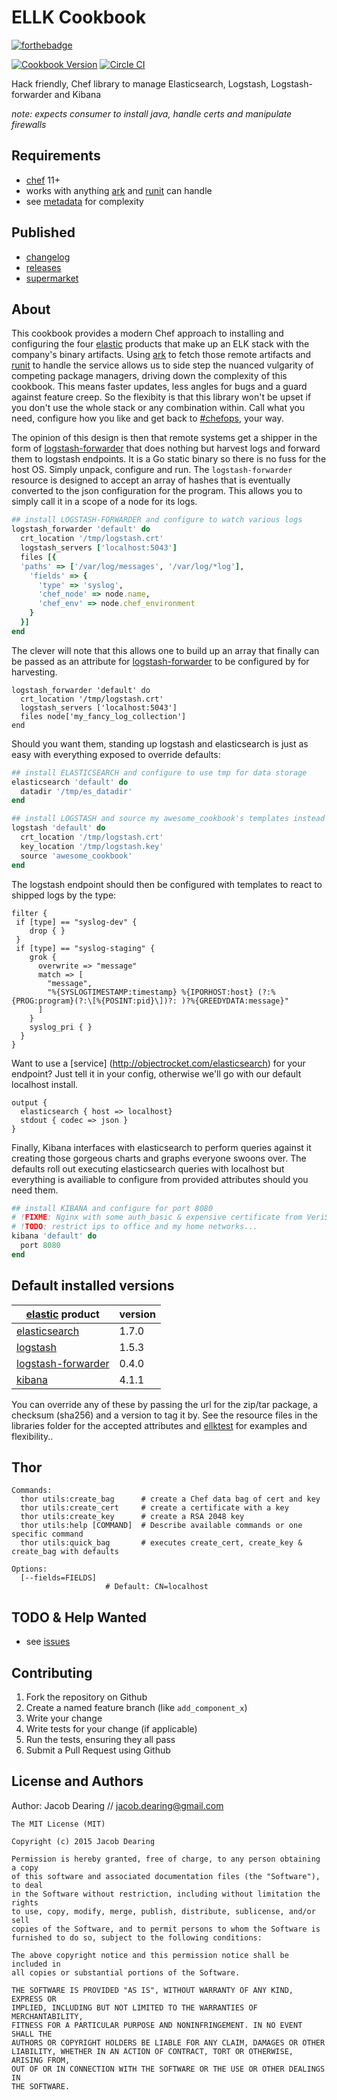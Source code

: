 ELLK Cookbook
============

[![forthebadge](http://forthebadge.com/images/badges/built-with-love.svg)](http://forthebadge.com)

[![Cookbook Version](https://img.shields.io/cookbook/v/ELLk.svg)](https://supermarket.chef.io/cookbooks/ellk) [![Circle CI](https://circleci.com/gh/dearing/ellk/tree/master.svg?style=svg)](https://circleci.com/gh/dearing/ellk/tree/master)

Hack friendly, Chef library to manage Elasticsearch, Logstash, Logstash-forwarder and Kibana

*note: expects consumer to install java, handle certs and manipulate firewalls*

Requirements
------------
- [chef] 11+
- works with anything [ark] and [runit] can handle
- see [metadata] for complexity

Published
---------
- [changelog]
- [releases]
- [supermarket]

About
------------
This cookbook provides a modern Chef approach to installing and configuring the four [elastic] products that make up an ELK stack with the company's binary artifacts.  Using [ark] to fetch those remote artifacts and [runit] to handle the service allows us to side step the nuanced vulgarity of competing package managers, driving down the complexity of this cookbook.  This means faster updates, less angles for bugs and a guard against feature creep.  So the flexibity is that this library won't be upset if you don't use the whole stack or any combination within.  Call what you need, configure how you like and get back to [#chefops], your way.

The opinion of this design is then that remote systems get a shipper in the form of [logstash-forwarder] that does nothing but harvest logs and forward them to logstash endpoints.  It is a Go static binary so there is no fuss for the host OS.  Simply unpack, configure and run.  The `logstash-forwarder` resource is designed to accept an array of hashes that is eventually converted to the json configuration for the program.  This allows you to simply call it in a scope of a node for its logs.

```ruby
## install LOGSTASH-FORWARDER and configure to watch various logs
logstash_forwarder 'default' do
  crt_location '/tmp/logstash.crt'
  logstash_servers ['localhost:5043']
  files [{
  'paths' => ['/var/log/messages', '/var/log/*log'],
    'fields' => { 
      'type' => 'syslog', 
      'chef_node' => node.name, 
      'chef_env' => node.chef_environment 
    }
  }]
end
```
The clever will note that this allows one to build up an array that finally can be passed as an attribute for [logstash-forwarder] to be configured by for harvesting.

```
logstash_forwarder 'default' do
  crt_location '/tmp/logstash.crt'
  logstash_servers ['localhost:5043']
  files node['my_fancy_log_collection']
end
```

Should you want them, standing up logstash and elasticsearch is just as easy with everything exposed to override defaults:

```ruby
## install ELASTICSEARCH and configure to use tmp for data storage
elasticsearch 'default' do
  datadir '/tmp/es_datadir'
end
```

```ruby
## install LOGSTASH and source my awesome_cookbook's templates instead
logstash 'default' do
  crt_location '/tmp/logstash.crt'
  key_location '/tmp/logstash.key'
  source 'awesome_cookbook'
end
```

The logstash endpoint should then be configured with templates to react to shipped logs by the type:

```
filter {
 if [type] == "syslog-dev" {
    drop { }
 }
 if [type] == "syslog-staging" {
    grok {
      overwrite => "message"
      match => [
        "message",
        "%{SYSLOGTIMESTAMP:timestamp} %{IPORHOST:host} (?:%{PROG:program}(?:\[%{POSINT:pid}\])?: )?%{GREEDYDATA:message}"
      ]
    }
    syslog_pri { }
  }
}
```

Want to use a [service] (http://objectrocket.com/elasticsearch) for your endpoint?  Just tell it in your config, otherwise we'll go with our default localhost install.

```
output {
  elasticsearch { host => localhost}
  stdout { codec => json }
}
```
Finally, Kibana interfaces with elasticsearch to perform queries against it creating those gorgeous charts and graphs everyone swoons over.  The defaults roll out executing elasticsearch queries with localhost but everything is availiable to configure from provided attributes should you need them.

```ruby
## install KIBANA and configure for port 8080
# !FIXME: Nginx with some auth_basic & expensive certificate from VeriSign
# !TODO: restrict ips to office and my home networks...
kibana 'default' do
  port 8080
end
```

Default installed versions
------------
[elastic] product | version
------------ | -------------
[elasticsearch] | 1.7.0
[logstash] | 1.5.3
[logstash-forwarder] | 0.4.0
[kibana] | 4.1.1

You can override any of these by passing the url for the zip/tar package, a checksum (sha256) and a version to tag it by. See the resource files in the libraries folder for the accepted attributes and [ellktest] for examples and flexibility..

Thor
------------
```
Commands:
  thor utils:create_bag      # create a Chef data bag of cert and key
  thor utils:create_cert     # create a certificate with a key
  thor utils:create_key      # create a RSA 2048 key
  thor utils:help [COMMAND]  # Describe available commands or one specific command
  thor utils:quick_bag       # executes create_cert, create_key & create_bag with defaults

Options:
  [--fields=FIELDS]
                     # Default: CN=localhost
```

TODO & Help Wanted
------------
 - see [issues]

Contributing
------------
1. Fork the repository on Github
2. Create a named feature branch (like `add_component_x`)
3. Write your change
4. Write tests for your change (if applicable)
5. Run the tests, ensuring they all pass
6. Submit a Pull Request using Github

License and Authors
-------------------
Author: Jacob Dearing // jacob.dearing@gmail.com

```
The MIT License (MIT)

Copyright (c) 2015 Jacob Dearing

Permission is hereby granted, free of charge, to any person obtaining a copy
of this software and associated documentation files (the "Software"), to deal
in the Software without restriction, including without limitation the rights
to use, copy, modify, merge, publish, distribute, sublicense, and/or sell
copies of the Software, and to permit persons to whom the Software is
furnished to do so, subject to the following conditions:

The above copyright notice and this permission notice shall be included in
all copies or substantial portions of the Software.

THE SOFTWARE IS PROVIDED "AS IS", WITHOUT WARRANTY OF ANY KIND, EXPRESS OR
IMPLIED, INCLUDING BUT NOT LIMITED TO THE WARRANTIES OF MERCHANTABILITY,
FITNESS FOR A PARTICULAR PURPOSE AND NONINFRINGEMENT. IN NO EVENT SHALL THE
AUTHORS OR COPYRIGHT HOLDERS BE LIABLE FOR ANY CLAIM, DAMAGES OR OTHER
LIABILITY, WHETHER IN AN ACTION OF CONTRACT, TORT OR OTHERWISE, ARISING FROM,
OUT OF OR IN CONNECTION WITH THE SOFTWARE OR THE USE OR OTHER DEALINGS IN
THE SOFTWARE.
```

[#chefops]: https://twitter.com/hashtag/chefops
[ark]: https://github.com/burtlo/ark
[changelog]: https://github.com/dearing/ellk/blob/master/CHANGELOG.md
[chef]: https://www.chef.io/
[elastic]: https://www.elastic.co/
[elasticsearch]: https://www.elastic.co/guide/en/elasticsearch/reference/current/index.html
[ellktest]: https://github.com/dearing/ellk/blob/master/test/cookbooks/ellktest/recipes/default.rb
[issues]: https://github.com/dearing/ellk/issues
[kibana]: https://github.com/elastic/kibana
[logstash-forwarder]: https://github.com/elastic/logstash-forwarder
[logstash]: https://www.elastic.co/guide/en/logstash/current/index.html
[metadata]: https://github.com/dearing/ellk/blob/master/metadata.rb
[releases]: https://github.com/dearing/ellk/releases
[runit]: https://github.com/hw-cookbooks/runit
[supermarket]: https://supermarket.chef.io/cookbooks/ellk
